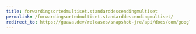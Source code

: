 ```yaml
---
title: forwardingsortedmultiset.standarddescendingmultiset
permalink: /forwardingsortedmultiset.standarddescendingmultiset/
redirect_to: https://guava.dev/releases/snapshot-jre/api/docs/com/google/common/collect/ForwardingSortedMultiset.StandardDescendingMultiset.html
---
```

